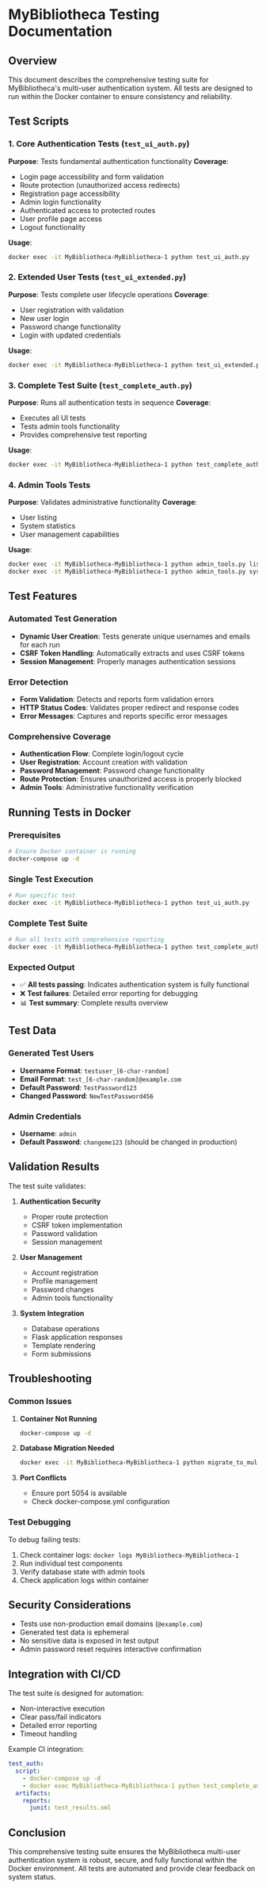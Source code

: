 # MyBibliotheca Testing Documentation

## Overview

This document describes the comprehensive testing suite for MyBibliotheca's multi-user authentication system. All tests are designed to run within the Docker container to ensure consistency and reliability.

## Test Scripts

### 1. Core Authentication Tests (`test_ui_auth.py`)

**Purpose**: Tests fundamental authentication functionality
**Coverage**:
- Login page accessibility and form validation
- Route protection (unauthorized access redirects)
- Registration page accessibility
- Admin login functionality
- Authenticated access to protected routes
- User profile page access
- Logout functionality

**Usage**:
```bash
docker exec -it MyBibliotheca-MyBibliotheca-1 python test_ui_auth.py
```

### 2. Extended User Tests (`test_ui_extended.py`)

**Purpose**: Tests complete user lifecycle operations
**Coverage**:
- User registration with validation
- New user login
- Password change functionality
- Login with updated credentials

**Usage**:
```bash
docker exec -it MyBibliotheca-MyBibliotheca-1 python test_ui_extended.py
```

### 3. Complete Test Suite (`test_complete_auth.py`)

**Purpose**: Runs all authentication tests in sequence
**Coverage**:
- Executes all UI tests
- Tests admin tools functionality
- Provides comprehensive test reporting

**Usage**:
```bash
docker exec -it MyBibliotheca-MyBibliotheca-1 python test_complete_auth.py
```

### 4. Admin Tools Tests

**Purpose**: Validates administrative functionality
**Coverage**:
- User listing
- System statistics
- User management capabilities

**Usage**:
```bash
docker exec -it MyBibliotheca-MyBibliotheca-1 python admin_tools.py list-users
docker exec -it MyBibliotheca-MyBibliotheca-1 python admin_tools.py system-stats
```

## Test Features

### Automated Test Generation
- **Dynamic User Creation**: Tests generate unique usernames and emails for each run
- **CSRF Token Handling**: Automatically extracts and uses CSRF tokens
- **Session Management**: Properly manages authentication sessions

### Error Detection
- **Form Validation**: Detects and reports form validation errors
- **HTTP Status Codes**: Validates proper redirect and response codes
- **Error Messages**: Captures and reports specific error messages

### Comprehensive Coverage
- **Authentication Flow**: Complete login/logout cycle
- **User Registration**: Account creation with validation
- **Password Management**: Password change functionality
- **Route Protection**: Ensures unauthorized access is properly blocked
- **Admin Tools**: Administrative functionality verification

## Running Tests in Docker

### Prerequisites
```bash
# Ensure Docker container is running
docker-compose up -d
```

### Single Test Execution
```bash
# Run specific test
docker exec -it MyBibliotheca-MyBibliotheca-1 python test_ui_auth.py
```

### Complete Test Suite
```bash
# Run all tests with comprehensive reporting
docker exec -it MyBibliotheca-MyBibliotheca-1 python test_complete_auth.py
```

### Expected Output
- ✅ **All tests passing**: Indicates authentication system is fully functional
- ❌ **Test failures**: Detailed error reporting for debugging
- 📊 **Test summary**: Complete results overview

## Test Data

### Generated Test Users
- **Username Format**: `testuser_[6-char-random]`
- **Email Format**: `test_[6-char-random]@example.com`
- **Default Password**: `TestPassword123`
- **Changed Password**: `NewTestPassword456`

### Admin Credentials
- **Username**: `admin`
- **Default Password**: `changeme123` (should be changed in production)

## Validation Results

The test suite validates:

1. **Authentication Security**
   - Proper route protection
   - CSRF token implementation
   - Password validation
   - Session management

2. **User Management**
   - Account registration
   - Profile management
   - Password changes
   - Admin tools functionality

3. **System Integration**
   - Database operations
   - Flask application responses
   - Template rendering
   - Form submissions

## Troubleshooting

### Common Issues

1. **Container Not Running**
   ```bash
   docker-compose up -d
   ```

2. **Database Migration Needed**
   ```bash
   docker exec -it MyBibliotheca-MyBibliotheca-1 python migrate_to_multi_user.py
   ```

3. **Port Conflicts**
   - Ensure port 5054 is available
   - Check docker-compose.yml configuration

### Test Debugging

To debug failing tests:
1. Check container logs: `docker logs MyBibliotheca-MyBibliotheca-1`
2. Run individual test components
3. Verify database state with admin tools
4. Check application logs within container

## Security Considerations

- Tests use non-production email domains (`@example.com`)
- Generated test data is ephemeral
- No sensitive data is exposed in test output
- Admin password reset requires interactive confirmation

## Integration with CI/CD

The test suite is designed for automation:
- Non-interactive execution
- Clear pass/fail indicators
- Detailed error reporting
- Timeout handling

Example CI integration:
```yaml
test_auth:
  script:
    - docker-compose up -d
    - docker exec MyBibliotheca-MyBibliotheca-1 python test_complete_auth.py
  artifacts:
    reports:
      junit: test_results.xml
```

## Conclusion

This comprehensive testing suite ensures the MyBibliotheca multi-user authentication system is robust, secure, and fully functional within the Docker environment. All tests are automated and provide clear feedback on system status.
